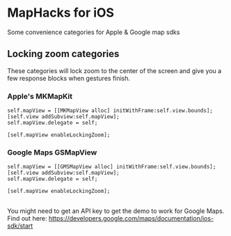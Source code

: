 # MapHacks for iOS
Some convenience categories for Apple &amp; Google map sdks

## Locking zoom categories
These categories will lock zoom to the center of the screen and give you a few response blocks when gestures finish.

### Apple's MKMapKit

    self.mapView = [[MKMapView alloc] initWithFrame:self.view.bounds];
    [self.view addSubview:self.mapView];
    self.mapView.delegate = self;
    
    [self.mapView enableLockingZoom];
    
### Google Maps GSMapView

    self.mapView = [[GMSMapView alloc] initWithFrame:self.view.bounds];
    [self.view addSubview:self.mapView];
    self.mapView.delegate = self;
    
    [self.mapView enableLockingZoom];
    

##

You might need to get an API key to get the demo to work for Google Maps. Find out here: https://developers.google.com/maps/documentation/ios-sdk/start
